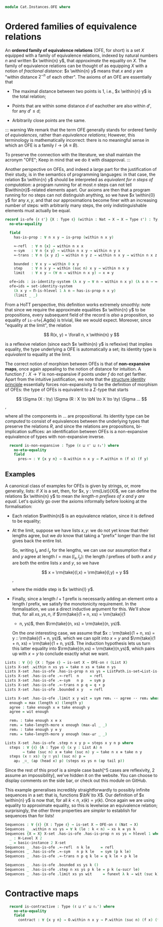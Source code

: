 <!--
```agda
open import 1Lab.Reflection hiding (absurd)

open import Cat.Displayed.Univalence.Thin
open import Cat.Prelude

open import Data.Nat.Properties
open import Data.Nat.Order
open import Data.Nat.Base
open import Data.List
```
-->

```agda
module Cat.Instances.OFE where
```

# Ordered families of equivalence relations

An **ordered family of equivalence relations** (OFE, for short) is a set
$X$ equipped with a family of equivalence relations, indexed by natural
numbers $n$ and written $x \within{n} y$, that _approximate_ the
equality on $X$. The family of equivalence relations can be thought of
as equipping $X$ with a notion of _fractional distance_: $x \within{n}
y$ means that $x$ and $y$ are "within distance $2^{-n}$ of each other".
The axioms of an OFE are essentially that

- The maximal distance between two points is $1$, i.e., $x
\within{n} y$ is the total relation;

- Points that are within some distance $d$ of eachother are also within
$d'$, for any $d' \le d$;

- Arbitrarily close points are the same.

::: warning
We remark that the term OFE generally stands for ordered family of
_equivalences_, rather than _equivalence relations_; However, this
terminology is mathematically incorrect: there is no meaningful sense in
which an OFE is a family $I \to (A \equiv B)$.

To preserve the connection with the literature, we shall maintain the
acronym "OFE"; Keep in mind that we do it with disapproval.
:::

Another perspective on OFEs, and indeed a large part for the
justification of their study, is in the semantics of programming
languages: in that case, the relation $x \within{n} y$ should be
interpreted as _equivalent for $n$ steps of computation_: a program
running for at most $n$ steps can not tell $\within{n}$-related elements
apart. Our axioms are then that a program running for no steps can not
distinguish anything, so we have $x \within{0} y$ for any $x, y$, and
that our approximations become finer with an increasing number of steps:
with arbitrarily many steps, the only indistinguishable elements must
actually be equal.

```agda
record is-ofe {ℓ ℓ'} {X : Type ℓ} (within : Nat → X → X → Type ℓ') : Type (ℓ ⊔ ℓ') where
  no-eta-equality

  field
    has-is-prop : ∀ n x y → is-prop (within n x y)

    ≈-refl  : ∀ n {x} → within n x x
    ≈-sym   : ∀ n {x y} → within n x y → within n y x
    ≈-trans : ∀ n {x y z} → within n y z → within n x y → within n x z

    bounded : ∀ x y → within 0 x y
    step    : ∀ n x y → within (suc n) x y → within n x y
    limit   : ∀ x y → (∀ n → within n x y) → x ≡ y

  ofe→ids : is-identity-system (λ x y → ∀ n → within n x y) (λ x n → ≈-refl n)
  ofe→ids = set-identity-system
    (λ x y → Π-is-hlevel 1 λ n → has-is-prop n x y)
    (limit _ _)
```

From a HoTT perspective, this definition works extremely smoothly: note
that since we require the approximate equalities $x \within{n} y$ to be
propositions, every subsequent field of the record is _also_ a
proposition, so equality of `is-ofe`{.Agda} is trivial, like we would
expect. Moreover, since "equality at the limit", the relation

$$
R(x, y) = \forall n, x \within{n} y
$$

is a reflexive relation (since each $x \within{n} y$ is reflexive) that
implies equality, the type underlying a OFE is automatically a set; its
identity type is _equivalent_ to equality at the limit.

<!--
```agda
private unquoteDecl eqv = declare-record-iso eqv (quote is-ofe)

opaque instance
  H-Level-is-ofe
    : ∀ {ℓ ℓ'} {X : Type ℓ} {rs : Nat → X → X → Type ℓ'} {n}
    → H-Level (is-ofe rs) (suc n)
  H-Level-is-ofe {X = X} {rs = rs} = prop-instance λ x →
    let
      instance
        hlr : ∀ {n k x y} → H-Level (rs x n y) (suc k)
        hlr = prop-instance (x .is-ofe.has-is-prop _ _ _)

        hs : H-Level X 2
        hs = basic-instance 2 $
          identity-system→hlevel 1 (is-ofe.ofe→ids x) (λ x y → hlevel 1)
    in Iso→is-hlevel 1 eqv (hlevel 1) x

record OFE-on {ℓ} ℓ' (X : Type ℓ) : Type (ℓ ⊔ lsuc ℓ') where
  field
    within     : (n : Nat) (x y : X) → Type ℓ'
    has-is-ofe : is-ofe within
  open is-ofe has-is-ofe public

private
  hlevel-within : ∀ {ℓ ℓ'} {X : Type ℓ} (O : OFE-on ℓ' X) {x y n} → is-prop (O .OFE-on.within n x y)
  hlevel-within O = O .OFE-on.has-is-prop _ _ _

instance
  open hlevel-projection

  hlevel-proj-ofe : hlevel-projection (quote OFE-on.within)
  hlevel-proj-ofe .has-level       = quote hlevel-within
  hlevel-proj-ofe .get-level _     = pure (quoteTerm (suc zero))
  hlevel-proj-ofe .get-argument (_ ∷ _ ∷ _ ∷ o v∷ _) = pure o
  hlevel-proj-ofe .get-argument _ = typeError []

module
  _ {ℓ ℓ₁ ℓ' ℓ₁'} {X : Type ℓ} {Y : Type ℓ₁} (f : X → Y)
    (O : OFE-on ℓ' X) (P : OFE-on ℓ₁' Y)
  where

  private
    module O = OFE-on O
    module P = OFE-on P
```
-->

The correct notion of morphism between OFEs is that of **non-expansive
maps**, once again appealing to the notion of distance for intuition. A
function $f : X \to Y$ is non-expansive if points under $f$ do not get
farther. Apart from the intuitive justification, we note that the
[structure identity principle][sip] essentially forces non-expansivity
to be the definition of morphism of OFEs: the type of OFEs is equivalent
to a $\Sigma$-type that starts

$$
\Sigma (X : \ty) \Sigma (R : X \to \bN \to X \to \ty) \Sigma ...
$$,

where all the components in $...$ are propositional. Its identity type
can be _computed_ to consist of equivalences between the underlying
types that preserve the relations $R$, and since the relations are
propositions, bi-implication suffices: an identification between OFEs is
a non-expansive equivalence of types with non-expansive inverse.

[sip]: 1Lab.Univalence.SIP.html

```agda
  record is-non-expansive : Type (ℓ ⊔ ℓ' ⊔ ℓ₁') where
    no-eta-equality
    field
      pres-≈ : ∀ {x y n} → O.within n x y → P.within n (f x) (f y)
```

<!--
```agda

module _ {ℓa ℓb ℓa' ℓb'} {A : Type ℓa} {B : Type ℓb} (O : OFE-on ℓa' A) (P : OFE-on ℓb' B)
  where

  private
    module O = OFE-on O
    module P = OFE-on P

  record _→ⁿᵉ_ : Type (ℓa ⊔ ℓb ⊔ ℓa' ⊔ ℓb') where
    field
      map    : A → B
      pres-≈ : ∀ n {x y} → O.within n x y → P.within n (map x) (map y)

open _→ⁿᵉ_ public

module _ {ℓa ℓb ℓa' ℓb'} {A : Type ℓa} {B : Type ℓb} {O : OFE-on ℓa' A} {P : OFE-on ℓb' B} where
  private module P = OFE-on P

  Nonexp-ext : ∀ {f g : O →ⁿᵉ P} → (∀ x → f .map x ≡ g .map x) → f ≡ g
  Nonexp-ext α i .map z = α z i
  Nonexp-ext {f = f} {g} α i .pres-≈ n {x} {y} β =
    is-prop→pathp (λ i → P.has-is-prop n (α x i) (α y i)) (f .pres-≈ n β) (g .pres-≈ n β) i

unquoteDecl
  H-Level-is-non-expansive = declare-record-hlevel 1 H-Level-is-non-expansive (quote is-non-expansive)

open is-non-expansive

OFE-structure : ∀ {ℓ ℓ'} → Thin-structure (ℓ ⊔ ℓ') (OFE-on {ℓ} ℓ')
∣ OFE-structure .is-hom f O P ∣ = is-non-expansive f O P
OFE-structure .is-hom f O P .is-tr = hlevel 1
OFE-structure .id-is-hom .pres-≈ w = w
OFE-structure .∘-is-hom f g α β .pres-≈ w = α .pres-≈ (β .pres-≈ w)
OFE-structure .id-hom-unique {s = s} {t = t} α β = q where
  module s = OFE-on s
  module t = OFE-on t

  p : ∀ x y n → (s.within x n y) ≃ (t.within x n y)
  p x y n = prop-ext (s.has-is-prop _ _ _) (t.has-is-prop _ _ _)
    (α .pres-≈) (β .pres-≈)

  q : s ≡ t
  q i .OFE-on.within x n y = ua (p x y n) i
  q i .OFE-on.has-is-ofe = is-prop→pathp
    (λ i → hlevel {T = is-ofe (λ x n y → ua (p x y n) i)} 1)
    s.has-is-ofe t.has-is-ofe i

OFEs : ∀ ℓ ℓ' → Precategory (lsuc (ℓ ⊔ ℓ')) (ℓ ⊔ ℓ')
OFEs ℓ ℓ' = Structured-objects (OFE-structure {ℓ} {ℓ'})
module OFEs {ℓ ℓ'} = Precategory (OFEs ℓ ℓ')

OFE : ∀ ℓ ℓ' → Type (lsuc (ℓ ⊔ ℓ'))
OFE ℓ ℓ' = OFEs.Ob {ℓ} {ℓ'}

open OFE-on hiding (ofe→ids) public
open is-ofe public
open is-non-expansive public
```
-->

## Examples

A canonical class of examples for OFEs is given by strings, or, more
generally, lists: if $X$ is a set, then, for $x, y : \rm{List}(X)$, we
can define the relations $x \within{n} y$ to mean _the length-$n$
prefixes of $x$ and $y$ are equal_. Let's quickly go over the axioms
informally before looking at the formalisation:

- Each relation $\within{n}$ is an equivalence relation, since it is
  defined to be equality;

- At the limit, suppose we have lists $x, y$: we do not yet know that
  their lengths agree, but we _do_ know that taking a "prefix" longer than
  the list gives back the entire list.

  So, writing $l_x$ and $l_y$ for the lengths, we can use our assumption
  that $x$ and $y$ agree at length $l = \max(l_x, l_y)$: the length $l$
  prefixes of both $x$ and $y$ are both the entire lists $x$ and $y$, so
  we have

  $$
  x = \rm{take}(l,x) = \rm{take}(l,y) = y
  $$,

  where the middle step is $x \within{l} y$.

- Finally, since a length $l+1$ prefix is necessarily adding an element
  onto a length $l$ prefix, we satisfy the monotonicity requirement. In
  the formalisation, we use a direct inductive argument for this. We'll
  show that, for all $xs, ys, n$, if $\rm{take}(1 + n, xs) = \rm{take}(1
  + n, ys)$, then $\rm{take}(n, xs) = \rm{take}(n, ys)$.

  On the _one_ interesting case, we assume that $x :: \rm{take}(1 + n,
  xs) = y :: \rm{take}(1 + n, ys)$, which we can split into $x = y$ and
  $\rm{take}(1 + n, xs) = \rm{take}(1 + n, ys)$. The induction
  hypothesis lets us turn this latter equality into $\rm{take}(n,xs) =
  \rm{take}(n,ys)$, which pairs up with $x = y$ to conclude exactly what
  we want.

```agda
Lists : ∀ {ℓ} {X : Type ℓ} → is-set X → OFE-on ℓ (List X)
Lists X-set .within n xs ys = take n xs ≡ take n ys
Lists X-set .has-is-ofe .has-is-prop n xs ys = ListPath.is-set→List-is-set X-set _ _
Lists X-set .has-is-ofe .≈-refl  n     = refl
Lists X-set .has-is-ofe .≈-sym   n p   = sym p
Lists X-set .has-is-ofe .≈-trans n p q = q ∙ p
Lists X-set .has-is-ofe .bounded x y   = refl

Lists X-set .has-is-ofe .limit x y wit = sym rem₁ ·· agree ·· rem₂ where
  enough = max (length x) (length y)
  agree : take enough x ≡ take enough y
  agree = wit enough

  rem₁ : take enough x ≡ x
  rem₁ = take-length-more x enough (max-≤l _ _)
  rem₂ : take enough y ≡ y
  rem₂ = take-length-more y enough (max-≤r _ _)

Lists X-set .has-is-ofe .step n x y p = steps x y n p where
  steps : ∀ {ℓ} {A : Type ℓ} (x y : List A) n
        → take (suc n) x ≡ take (suc n) y → take n x ≡ take n y
  steps (x ∷ xs) (y ∷ ys) (suc n) p =
    ap₂ _∷_ (ap (head x) p) (steps xs ys n (ap tail p))
```

Since the rest of this proof is a simple case bash[^5 cases are
reflexivity, 2 assume an impossibility], we've hidden it on the website.
You can choose to display comments on the side bar, or check out this
module on GitHub.

<!--
```agda
  steps []       []       zero    p = refl
  steps []       []       (suc n) p = refl
  steps []       (x ∷ ys) zero    p = refl
  steps (x ∷ xs) (y ∷ ys) zero    p = refl
  steps (x ∷ xs) []       zero    p = refl
  steps []       (x ∷ ys) (suc n) p = absurd (∷≠[] (sym p))
  steps (x ∷ xs) []       (suc n) p = absurd (∷≠[] p)
```
-->

This example generalises incredibly straightforwardly to possibly
infinite sequences in a set: that is, functions $\bN \to X$. Our
definition of $x \within{n} y$ is now that, for all $k \lt n$, $x(k) =
y(k)$. Once again we are using equality to approximate equality, so this
is levelwise an equivalence relation; surprisingly, the other three
properties are _simpler_ to establish for sequences than for lists!

```agda
Sequences : ∀ {ℓ} {X : Type ℓ} → is-set X → OFE-on ℓ (Nat → X)
Sequences _ .within n xs ys = ∀ k (le : k < n) → xs k ≡ ys k
Sequences {X = X} X-set .has-is-ofe .has-is-prop n xs ys = hlevel 1 where instance
  _ : H-Level X 2
  _ = basic-instance 2 X-set
Sequences _ .has-is-ofe .≈-refl  n k le     = refl
Sequences _ .has-is-ofe .≈-sym   n p k le   = sym (p k le)
Sequences _ .has-is-ofe .≈-trans n p q k le = q k le ∙ p k le

Sequences _ .has-is-ofe .bounded xs ys k ()
Sequences _ .has-is-ofe .step n xs ys p k le = p k (≤-sucr le)
Sequences _ .has-is-ofe .limit xs ys wit     = funext λ k → wit (suc k) k ≤-refl
```

# Contractive maps

<!--
```agda
module
  _ {ℓ ℓ₁ ℓ' ℓ₁'} {X : Type ℓ} {Y : Type ℓ₁} (f : X → Y)
    (O : OFE-on ℓ' X) (P : OFE-on ℓ₁' Y)
  where

  private
    module O = OFE-on O
    module P = OFE-on P
```
-->

```agda
  record is-contractive : Type (ℓ ⊔ ℓ' ⊔ ℓ₁') where
    no-eta-equality
    field
      contract : ∀ {x y n} → O.within n x y → P.within (suc n) (f x) (f y)
```

<!--
```agda
unquoteDecl
  H-Level-is-contractive = declare-record-hlevel 1 H-Level-is-contractive (quote is-contractive)

module _ {ℓa ℓb ℓa' ℓb'} {A : Type ℓa} {B : Type ℓb} (O : OFE-on ℓa' A) (P : OFE-on ℓb' B)
  where

  private
    module O = OFE-on O
    module P = OFE-on P

  record _→ᶜᵒⁿ_ : Type (ℓa ⊔ ℓb ⊔ ℓa' ⊔ ℓb') where
    field
      map      : A → B
      contract : ∀ n {x y} → O.within n x y → P.within (suc n) (map x) (map y)

open _→ᶜᵒⁿ_ public
open is-contractive public
```
-->

<!--
```agda
module OFE-Notation {ℓ ℓ'} {X : Type ℓ} ⦃ O : OFE-on ℓ' X ⦄ where
  private module O = OFE-on O
  _≈[_]_ : X → Nat → X → Type ℓ'
  x ≈[ n ] y = O.within n x y

from-ofe-on : ∀ {ℓ ℓ'} {X : Type ℓ} → OFE-on ℓ' X → OFEs.Ob
∣ from-ofe-on {X = X} O .fst ∣ = X
from-ofe-on O .fst .is-tr = identity-system→hlevel 1 (OFE-on.ofe→ids O) λ x y → Π-is-hlevel 1 λ n → OFE-on.has-is-prop O n x y
from-ofe-on O .snd = O
```
-->

